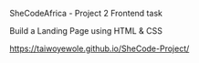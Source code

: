 SheCodeAfrica - Project 2
Frontend task

Build a Landing Page using HTML & CSS

https://taiwoyewole.github.io/SheCode-Project/
